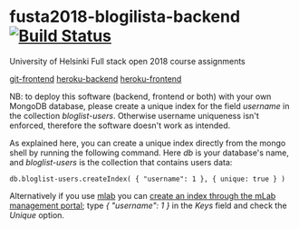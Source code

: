 # fusta2018-blogilista-backend [![Build Status](https://travis-ci.com/nigoshh/fusta2018-blogilista-backend.svg?branch=master)](https://travis-ci.com/nigoshh/fusta2018-blogilista-backend)

University of Helsinki Full stack open 2018 course assignments

[git-frontend](https://github.com/nigoshh/fusta2018/tree/master/anekdootit/bloglist-frontend)
[heroku-backend](https://bloglist-be.herokuapp.com)
[heroku-frontend](https://bloglist-fe.herokuapp.com)

NB: to deploy this software (backend, frontend or both) with your own MongoDB database, please create a unique index for the field _username_ in the collection _bloglist-users_. Otherwise username uniqueness isn't enforced, therefore the software doesn't work as intended.

As explained here, you can create a unique index directly from the mongo shell by running the following command. Here _db_ is your database's name, and _bloglist-users_ is the collection that contains users data:

```
db.bloglist-users.createIndex( { "username": 1 }, { unique: true } )
```

Alternatively if you use [mlab](https://mlab.com) you can [create an index through the mLab management portal](https://docs.mlab.com/indexing/#add-index-via-mlab-portal); type _{ "username": 1 }_ in the _Keys_ field and check the _Unique_ option.
